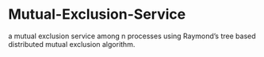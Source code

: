 # Mutual-Exclusion-Service
a mutual exclusion service among n processes using Raymond’s tree based distributed mutual exclusion algorithm.
